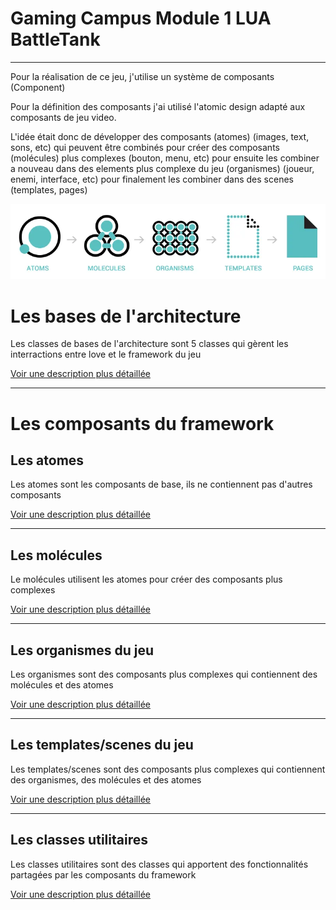 # Gaming Campus Module 1 LUA BattleTank

--------

Pour la réalisation de ce jeu, j'utilise un système de composants (Component)

Pour la définition des composants j'ai utilisé l'atomic design adapté aux composants de jeu video.

L'idée était donc de développer des composants (atomes) (images, text, sons, etc) qui peuvent être combinés pour créer
des composants (molécules) plus complexes (bouton, menu, etc) pour ensuite les combiner a nouveau dans des elements plus
complexe du jeu (organismes) (joueur, enemi, interface, etc) pour finalement les combiner dans des scenes (templates,
pages)

<img src="./docs/atomic-design.png">

# Les bases de l'architecture

Les classes de bases de l'architecture sont 5 classes qui gèrent les interractions entre love et le framework du jeu

[Voir une description plus détaillée](./docs/architecture.md)

--------

# Les composants du framework

## Les atomes

Les atomes sont les composants de base, ils ne contiennent pas d'autres composants

[Voir une description plus détaillée](./docs/atoms.md)

--------

## Les molécules

Le molécules utilisent les atomes pour créer des composants plus complexes

[Voir une description plus détaillée](./docs/molecules.md)

--------

## Les organismes du jeu

Les organismes sont des composants plus complexes qui contiennent des molécules et des atomes

[Voir une description plus détaillée](./docs/organisms.md)

--------

## Les templates/scenes du jeu

Les templates/scenes sont des composants plus complexes qui contiennent des organismes, des molécules et des atomes

[Voir une description plus détaillée](./docs/templates.md)

--------

## Les classes utilitaires

Les classes utilitaires sont des classes qui apportent des fonctionnalités partagées par les composants du framework

[Voir une description plus détaillée](./docs/utils.md)



